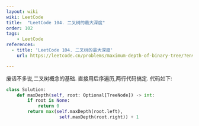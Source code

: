 ```yaml
---
layout: wiki
wiki: LeetCode
title:  "LeetCode 104. 二叉树的最大深度"
order: 102
tags: 
    - LeetCode
references:
  - title: 'LeetCode 104. 二叉树的最大深度'
    url: https://leetcode.cn/problems/maximum-depth-of-binary-tree/?envType=study-plan-v2&envId=top-interview-150

---
```


废话不多说,二叉树概念的基础. 直接用后序遍历,两行代码搞定. 代码如下:


```python
class Solution:
    def maxDepth(self, root: Optional[TreeNode]) -> int:
        if root is None:
            return 0
        return max(self.maxDepth(root.left),
                    self.maxDepth(root.right)) + 1


```
